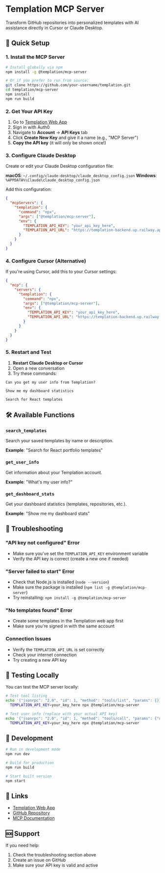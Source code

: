 # Templation MCP Server

Transform GitHub repositories into personalized templates with AI assistance directly in Cursor or Claude Desktop.

## 🚀 Quick Setup

### 1. Install the MCP Server

```bash
# Install globally via npm
npm install -g @templation/mcp-server

# Or if you prefer to run from source:
git clone https://github.com/your-username/templation.git
cd templation/mcp-server
npm install
npm run build
```

### 2. Get Your API Key

1. Go to [Templation Web App](https://templation.up.railway.app)
2. Sign in with Auth0
3. Navigate to **Account** → **API Keys** tab
4. Click **Create New Key** and give it a name (e.g., "MCP Server")
5. **Copy the API key** (it will only be shown once!)

### 3. Configure Claude Desktop

Create or edit your Claude Desktop configuration file:

**macOS**: `~/.config/claude-desktop/claude_desktop_config.json`
**Windows**: `%APPDATA%\Claude\claude_desktop_config.json`

Add this configuration:

```json
{
  "mcpServers": {
    "templation": {
      "command": "npx",
      "args": ["@templation/mcp-server"],
      "env": {
        "TEMPLATION_API_KEY": "your_api_key_here",
        "TEMPLATION_API_URL": "https://templation-backend.up.railway.app"
      }
    }
  }
}
```

### 4. Configure Cursor (Alternative)

If you're using Cursor, add this to your Cursor settings:

```json
{
  "mcp": {
    "servers": {
      "templation": {
        "command": "npx",
        "args": ["@templation/mcp-server"],
        "env": {
          "TEMPLATION_API_KEY": "your_api_key_here",
          "TEMPLATION_API_URL": "https://templation-backend.up.railway.app"
        }
      }
    }
  }
}
```

### 5. Restart and Test

1. **Restart Claude Desktop or Cursor**
2. Open a new conversation
3. Try these commands:

```
Can you get my user info from Templation?
```

```
Show me my dashboard statistics
```

```
Search for React templates
```

## 🛠 Available Functions

### `search_templates`
Search your saved templates by name or description.

**Example**: "Search for React portfolio templates"

### `get_user_info`
Get information about your Templation account.

**Example**: "What's my user info?"

### `get_dashboard_stats`
Get your dashboard statistics (templates, repositories, etc.).

**Example**: "Show me my dashboard stats"

## 🔧 Troubleshooting

### "API key not configured" Error
- Make sure you've set the `TEMPLATION_API_KEY` environment variable
- Verify the API key is correct (create a new one if needed)

### "Server failed to start" Error
- Check that Node.js is installed (`node --version`)
- Make sure the package is installed (`npm list -g @templation/mcp-server`)
- Try reinstalling: `npm install -g @templation/mcp-server`

### "No templates found" Error
- Create some templates in the Templation web app first
- Make sure you're signed in with the same account

### Connection Issues
- Verify the `TEMPLATION_API_URL` is set correctly
- Check your internet connection
- Try creating a new API key

## 🧪 Testing Locally

You can test the MCP server locally:

```bash
# Test tool listing
echo '{"jsonrpc": "2.0", "id": 1, "method": "tools/list", "params": {}}' | \
  TEMPLATION_API_KEY=your_key_here npx @templation/mcp-server

# Test user info (replace with your actual API key)
echo '{"jsonrpc": "2.0", "id": 1, "method": "tools/call", "params": {"name": "get_user_info", "arguments": {}}}' | \
  TEMPLATION_API_KEY=your_key_here npx @templation/mcp-server
```

## 📝 Development

```bash
# Run in development mode
npm run dev

# Build for production
npm run build

# Start built version
npm start
```

## 🔗 Links

- [Templation Web App](https://templation.up.railway.app)
- [GitHub Repository](https://github.com/your-username/templation)
- [MCP Documentation](https://modelcontextprotocol.io)

## 🆘 Support

If you need help:
1. Check the troubleshooting section above
2. Create an issue on GitHub
3. Make sure your API key is valid and active 